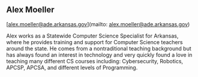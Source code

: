 ## Alex  Moeller

[alex.moeller@ade.arkansas.gov](mailto: alex.moeller@ade.arkansas.gov)

Alex works as a Statewide Computer Science Specialist for Arkansas, where he provides training and support for Computer Science teachers around the state. He comes from a nontraditional teaching background but has always found an interest in technology and very quickly found a love in teaching many different CS courses including: Cybersecurity, Robotics, APCSP, APCSA, and different levels of Programming. 